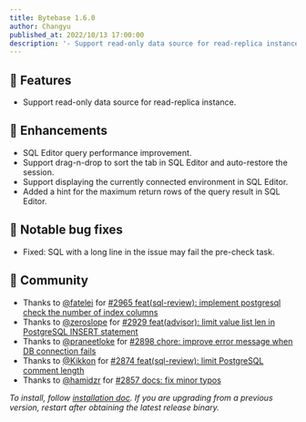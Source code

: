```yaml
---
title: Bytebase 1.6.0
author: Changyu
published_at: 2022/10/13 17:00:00
description: '- Support read-only data source for read-replica instance. - SQL Editor query performance improvement. - Support drag-n-drop to sort the tab in SQL Editor and auto-restore the session. - Support displaying the currently connected environment in SQL Editor - Added a hint for the maximum return rows of the query result in SQL Editor.'
---
```


## 🚀 Features

- Support read-only data source for read-replica instance.

## 🎄 Enhancements

- SQL Editor query performance improvement.
- Support drag-n-drop to sort the tab in SQL Editor and auto-restore the session.
- Support displaying the currently connected environment in SQL Editor.
- Added a hint for the maximum return rows of the query result in SQL Editor.

## 🐞 Notable bug fixes

- Fixed: SQL with a long line in the issue may fail the pre-check task.

## 🎠 Community

- Thanks to [@fatelei](https://github.com/fatelei) for [#2965 feat(sql-review): implement postgresql check the number of index columns](https://github.com/bytebase/bytebase/pull/2965)
- Thanks to [@zeroslope](https://github.com/zeroslope) for [#2929 feat(advisor): limit value list len in PostgreSQL INSERT statement](https://github.com/bytebase/bytebase/pull/2929)
- Thanks to [@praneetloke](https://github.com/praneetloke) for [#2898 chore: improve error message when DB connection fails](https://github.com/bytebase/bytebase/pull/2898)
- Thanks to [@Kikkon](https://github.com/Kikkon) for [#2874 feat(sql-review): limit PostgreSQL comment length](https://github.com/bytebase/bytebase/pull/2874)
- Thanks to [@hamidzr](https://github.com/hamidzr) for [#2857 docs: fix minor typos](https://github.com/bytebase/bytebase/pull/2857)

_To install, follow [installation doc](/docs/get-started/install/overview). If you are upgrading from a previous version, restart after obtaining the latest release binary._
